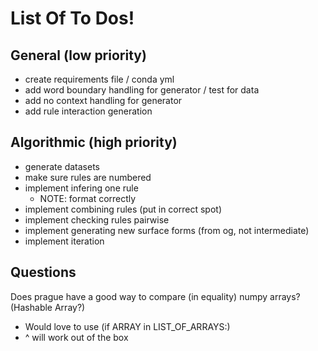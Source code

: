 # List Of To Dos!

## General (low priority)
- create requirements file / conda yml
- add word boundary handling for generator / test for data
- add no context handling for generator
- add rule interaction generation

## Algorithmic (high priority)
- generate datasets
- make sure rules are numbered
- implement infering one rule
  - NOTE: format correctly
- implement combining rules (put in correct spot)
- implement checking rules pairwise
- implement generating new surface forms (from og, not intermediate)
- implement iteration

## Questions
Does prague have a good way to compare (in equality) numpy arrays? (Hashable Array?)
- Would love to use (if ARRAY in LIST_OF_ARRAYS:)
- ^ will work out of the box